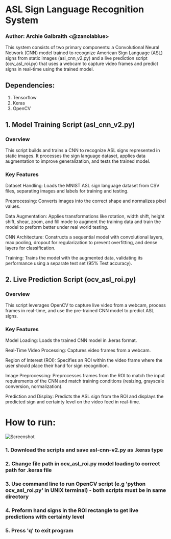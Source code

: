 # ASL Sign Language Recognition System
### Author: Archie Galbraith <@zanolablue>
This system consists of two primary components: a Convolutional Neural Network (CNN) model trained to recognize American Sign Language (ASL) signs from static images (asl_cnn_v2.py) and a live prediction script (ocv_asl_roi.py) that uses a webcam to capture video frames and predict signs in real-time using the trained model.

## Dependencies:
 1. Tensorflow
 2. Keras
 3. OpenCV

## 1. Model Training Script (asl_cnn_v2.py)
### Overview
This script builds and trains a CNN to recognize ASL signs represented in static images. It processes the sign language dataset, applies data augmentation to improve generalization, and tests the trained model.

### Key Features
Dataset Handling: Loads the MNIST ASL sign language dataset from CSV files, separating images and labels for training and testing.

Preprocessing: Converts images into the correct shape and normalizes pixel values.

Data Augmentation: Applies transformations like rotation, width shift, height shift, shear, zoom, and fill mode to augment the training data and train the model to preform better under real world testing.

CNN Architecture: Constructs a sequential model with convolutional layers, max pooling, dropout for regularization to prevent overfitting, and dense layers for classification.

Training: Trains the model with the augmented data, validating its performance using a separate test set (95% Test accuracy).

## 2. Live Prediction Script (ocv_asl_roi.py)
### Overview
This script leverages OpenCV to capture live video from a webcam, process frames in real-time, and use the pre-trained CNN model to predict ASL signs.

### Key Features
Model Loading: Loads the trained CNN model in .keras format.

Real-Time Video Processing: Captures video frames from a webcam.

Region of Interest (ROI): Specifies an ROI within the video frame where the user should place their hand for sign recognition.

Image Preprocessing: Preprocesses frames from the ROI to match the input requirements of the CNN and match training conditions (resizing, grayscale conversion, normalization).

Prediction and Display: Predicts the ASL sign from the ROI and displays the predicted sign and certainty level on the video feed in real-time.


# How to run:
![Screenshot](https://github.com/zanolablue/mnist-asl-cnn/blob/e5f27cf6bfdb17a02788777f07944cd80dbc6ee8/Screenshot%202024-03-20%20at%2011.36.52%20PM.png)

### 1. Download the scripts and save asl-cnn-v2.py as .keras type
### 2. Change file path in ocv_asl_roi.py model loading to correct path for .keras file 
### 3. Use command line to run OpenCV script (e.g 'python ocv_asl_roi.py' in UNIX terminal) - both scripts must be in same directory
### 4. Preform hand signs in the ROI rectangle to get live predictions with certainty level
### 5. Press 'q' to exit program
